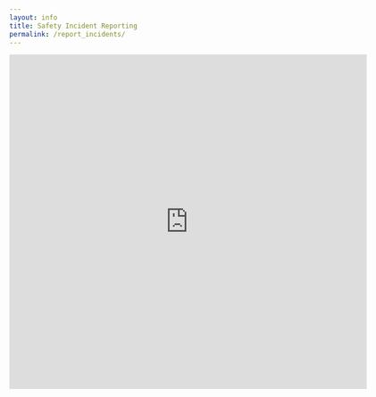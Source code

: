 ```yaml
---
layout: info
title: Safety Incident Reporting
permalink: /report_incidents/
---
```


<script type='text/javascript' src='http://ajax.googleapis.com/ajax/libs/jquery/1.3.2/jquery.min.js?ver=1.3.2'></script>
<script type='text/javascript'>
    
    $(function(){
    
        var iFrames = $('iframe');
      
    	function iResize() {
    	
    		for (var i = 0, j = iFrames.length; i < j; i++) {
    		  iFrames[i].style.height = iFrames[i].contentWindow.document.body.offsetHeight + 'px';}
    	    }
    	    
        	if ($.browser.safari || $.browser.opera) { 
        	
        	   iFrames.load(function(){
        	       setTimeout(iResize, 0);
               });
            
        	   for (var i = 0, j = iFrames.length; i < j; i++) {
        			var iSource = iFrames[i].src;
        			iFrames[i].src = '';
        			iFrames[i].src = iSource;
               }
               
        	} else {
        	   iFrames.load(function() { 
        	       this.style.height = this.contentWindow.document.body.offsetHeight + 'px';
        	   });
        	}
        
        });
</script>

<iframe src="https://docs.google.com/forms/d/e/1FAIpQLSfaLXPCVKiTwNSn6ua_E-CiU_55hUAwCoecxMPXsaOeEfteCw/viewform?embedded=true" height="600" width="640" class="iframe" frameborder="0" marginheight="0" marginwidth="0">Loading...</iframe>
